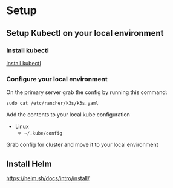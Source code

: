 # Setup

## Setup Kubectl on your local environment

### Install kubectl
[Install kubectl](https://kubernetes.io/docs/tasks/tools/)

### Configure your local environment

On the primary server grab the config by running this command:

```shell
sudo cat /etc/rancher/k3s/k3s.yaml
```

Add the contents to your local kube configuration

- Linux
  - `~/.kube/config`

Grab config for cluster and move it to your local environment

## Install Helm

https://helm.sh/docs/intro/install/

